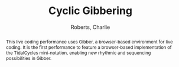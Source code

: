 ---
title: "Cyclic Gibbering"
abstract: "This live coding performance uses Gibber, a browser-based environment for live coding. It is the first performance to feature a browser-based implementation of the TidalCycles mini-notation, enabling new rhythmic and sequencing possibilities in Gibber."
address: "Trondheim, Norway"
booktitle: "Proceedings of the International Web Audio Conference"
editor: "Xambó, Anna and Martín, Sara R. and Roma, Gerard"
month: "December"
publisher: "NTNU"
series: "WAC '19"
pages: "160"
ID: "53"
author: "Roberts, Charlie"
webAuthor: "Charlie Roberts"
track: "Performance"
year: "2019"
tags: year2019
media: https://youtu.be/eLwkaOK0G38
pdflink: "/_data/papers/pdf/2019/2019_53.pdf"
ISSN: "2663-5844"
---